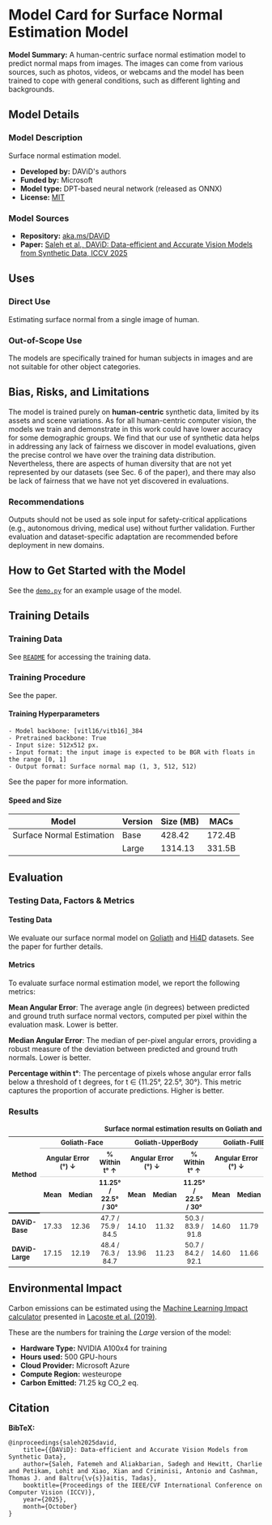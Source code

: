 # Model Card for Surface Normal Estimation Model


**Model Summary:** 
A human-centric surface normal estimation model to predict normal maps from images.
The images can come from various sources, such as photos, videos, or webcams and the model has been trained to cope with general conditions, such as different lighting and backgrounds.


## Model Details

### Model Description

Surface normal estimation model.

- **Developed by:** DAViD's authors
- **Funded by:** Microsoft
- **Model type:** DPT-based neural network (released as ONNX)
- **License:** [MIT](../LICENSE-MIT.txt)

### Model Sources

- **Repository:** [aka.ms/DAViD](aka.ms/DAViD)
- **Paper:**  [Saleh et al., DAViD: Data-efficient and Accurate Vision Models from Synthetic Data, ICCV 2025]()

## Uses

### Direct Use
Estimating surface normal from a single image of human.

### Out-of-Scope Use

The models are specifically trained for human subjects in images and are not suitable for other object categories.

## Bias, Risks, and Limitations

The model is trained purely on __human-centric__ synthetic data, limited by its assets and scene variations.  As for all human-centric computer vision, the models we
train and demonstrate in this work could have lower accuracy for some demographic groups. We find that our use of
synthetic data helps in addressing any lack of fairness we
discover in model evaluations, given the precise control we
have over the training data distribution. Nevertheless, there
are aspects of human diversity that are not yet represented
by our datasets (see Sec. 6 of the paper), and there may also be lack of
fairness that we have not yet discovered in evaluations.

### Recommendations

Outputs should not be used as sole input for safety-critical applications (e.g., autonomous driving, medical use) without further validation. Further evaluation and dataset-specific adaptation are recommended before deployment in new domains.


## How to Get Started with the Model

See the [`demo.py`](../demo.py) for an example usage of the model.

## Training Details

### Training Data

See [`README`](../README.md) for accessing the training data.

### Training Procedure

See the paper.


#### Training Hyperparameters


    - Model backbone: [vitl16/vitb16]_384
    - Pretrained backbone: True
    - Input size: 512x512 px.
    - Input format: the input image is expected to be BGR with floats in the range [0, 1]
    - Output format: Surface normal map (1, 3, 512, 512)

See the paper for more information.

#### Speed and Size

| Model         | Version | Size (MB) | MACs         |
|---------------|---------|-----------|--------------|
| Surface Normal Estimation   | Base    | 428.42    | 172.4B       |
|               | Large   | 1314.13   | 331.5B       |

## Evaluation


### Testing Data, Factors & Metrics

#### Testing Data


We evaluate our surface normal model on [Goliath](https://github.com/facebookresearch/goliath) and [Hi4D](https://github.com/yifeiyin04/Hi4D) datasets. See the paper for further details.

#### Metrics


To evaluate surface normal estimation model, we report the following metrics:

**Mean Angular Error**: The average angle (in degrees) between predicted and ground truth surface normal vectors, computed per pixel within the evaluation mask. Lower is better.

**Median Angular Error**: The median of per-pixel angular errors, providing a robust measure of the deviation between predicted and ground truth normals. Lower is better.

**Percentage within t°**: The percentage of pixels whose angular error falls below a threshold of t degrees, for t ∈ {11.25°, 22.5°, 30°}. This metric captures the proportion of accurate predictions. Higher is better.

### Results
<table style="width:100%; border-collapse: collapse; font-size: small;">
  <caption style="caption-side: top; font-weight: bold; margin-bottom: 0.5em;">
    Surface normal estimation results on Goliath and Hi4D. 
  </caption>
  <thead>
    <tr>
      <th rowspan="3" style="border-bottom: 2px solid #000;">Method</th>
      <th colspan="3" style="border-bottom: 1px solid #999; text-align:center;">Goliath-Face</th>
      <th colspan="3" style="border-bottom: 1px solid #999; text-align:center;">Goliath-UpperBody</th>
      <th colspan="3" style="border-bottom: 1px solid #999; text-align:center;">Goliath-FullBody</th>
      <th colspan="3" style="border-bottom: 1px solid #999; text-align:center;">Hi4D</th>
    </tr>
    <tr>
      <th colspan="2" style="border-bottom: 1px solid #ccc; text-align:center;">Angular Error (°) ↓</th>
      <th style="border-bottom: 1px solid #ccc; text-align:center;">% Within t° ↑</th>
      <th colspan="2" style="border-bottom: 1px solid #ccc; text-align:center;">Angular Error (°) ↓</th>
      <th style="border-bottom: 1px solid #ccc; text-align:center;">% Within t° ↑</th>
      <th colspan="2" style="border-bottom: 1px solid #ccc; text-align:center;">Angular Error (°) ↓</th>
      <th style="border-bottom: 1px solid #ccc; text-align:center;">% Within t° ↑</th>
      <th colspan="2" style="border-bottom: 1px solid #ccc; text-align:center;">Angular Error (°) ↓</th>
      <th style="border-bottom: 1px solid #ccc; text-align:center;">% Within t° ↑</th>
    </tr>
    <tr>
      <th style="text-align:center;">Mean</th>
      <th style="text-align:center;">Median</th>
      <th style="text-align:center;">11.25° / 22.5° / 30°</th>
      <th style="text-align:center;">Mean</th>
      <th style="text-align:center;">Median</th>
      <th style="text-align:center;">11.25° / 22.5° / 30°</th>
      <th style="text-align:center;">Mean</th>
      <th style="text-align:center;">Median</th>
      <th style="text-align:center;">11.25° / 22.5° / 30°</th>
      <th style="text-align:center;">Mean</th>
      <th style="text-align:center;">Median</th>
      <th style="text-align:center;">11.25° / 22.5° / 30°</th>
    </tr>
  </thead>
  <tbody>
    <tr>
      <td><strong>DAViD-Base</strong></td>
      <td style="text-align:center;">17.33</td>
      <td style="text-align:center;">12.36</td>
      <td style="text-align:center;">47.7 / 75.9 / 84.5</td>
      <td style="text-align:center;">14.10</td>
      <td style="text-align:center;">11.32</td>
      <td style="text-align:center;">50.3 / 83.9 / 91.8</td>
      <td style="text-align:center;">14.60</td>
      <td style="text-align:center;">11.79</td>
      <td style="text-align:center;">48.1 / 82.3 / 91.1</td>
      <td style="text-align:center;">15.72</td>
      <td style="text-align:center;">12.95</td>
      <td style="text-align:center;">43.2 / 78.7 / 89.2</td>
    </tr>
    <tr>
      <td><strong>DAViD-Large</strong></td>
      <td style="text-align:center;">17.15</td>
      <td style="text-align:center;">12.19</td>
      <td style="text-align:center;">48.4 / 76.3 / 84.7</td>
      <td style="text-align:center;">13.96</td>
      <td style="text-align:center;">11.23</td>
      <td style="text-align:center;">50.7 / 84.2 / 92.1</td>
      <td style="text-align:center;">14.60</td>
      <td style="text-align:center;">11.66</td>
      <td style="text-align:center;">48.7 / 82.2 / 90.8</td>
      <td style="text-align:center;">15.37</td>
      <td style="text-align:center;">12.51</td>
      <td style="text-align:center;">45.1 / 79.7 / 89.6</td>
    </tr>
  </tbody>
</table>



## Environmental Impact

<!-- Total emissions (in grams of CO2eq) and additional considerations, such as electricity usage, go here. Edit the suggested text below accordingly -->

Carbon emissions can be estimated using the [Machine Learning Impact calculator](https://mlco2.github.io/impact#compute) presented in [Lacoste et al. (2019)](https://arxiv.org/abs/1910.09700).

These are the numbers for training the _Large_ version of the model:

- **Hardware Type:** NVIDIA A100x4 for training
- **Hours used:** 500 GPU-hours
- **Cloud Provider:** Microsoft Azure
- **Compute Region:** westeurope
- **Carbon Emitted:**  71.25 kg CO_2 eq.

## Citation

**BibTeX:**

```
@inproceedings{saleh2025david,
    title={{DAViD}: Data-efficient and Accurate Vision Models from Synthetic Data},
    author={Saleh, Fatemeh and Aliakbarian, Sadegh and Hewitt, Charlie and Petikam, Lohit and Xiao, Xian and Criminisi, Antonio and Cashman, Thomas J. and Baltru{\v{s}}aitis, Tadas},
    booktitle={Proceedings of the IEEE/CVF International Conference on Computer Vision (ICCV)},
    year={2025},
    month={October}
}
```
